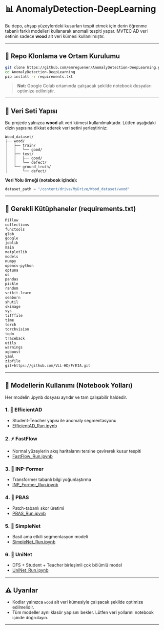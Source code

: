 # 📊 AnomalyDetection-DeepLearning

Bu depo, ahşap yüzeylerdeki kusurları tespit etmek için derin öğrenme tabanlı farklı modelleri kullanarak anomali tespiti yapar. MVTEC AD veri setinin sadece **wood** alt veri kümesi kullanılmıştır.

---

## 🔗 Repo Klonlama ve Ortam Kurulumu

```bash
git clone https://github.com/emreguener/AnomalyDetection-DeepLearning.git
cd AnomalyDetection-DeepLearning
pip install -r requirements.txt
```

> **Not:** Google Colab ortamında çalışacak şekilde notebook dosyaları optimize edilmiştir.

---

## 📂 Veri Seti Yapısı

Bu projede yalnızca **wood** alt veri kümesi kullanılmaktadır. Lütfen aşağıdaki dizin yapısına dikkat ederek veri setini yerleştiriniz:

```
Wood_dataset/
├── wood/
│   ├── train/
│   │   └── good/
│   ├── test/
│   │   ├── good/
│   │   └── defect/
│   └── ground_truth/
│       └── defect/
```

**Veri Yolu örneği (notebook içinde):**

```python
dataset_path = "/content/drive/MyDrive/Wood_dataset/wood"
```

---

## 📄 Gerekli Kütüphaneler (requirements.txt)

```txt
Pillow
collections
functools
glob
google
joblib
main
matplotlib
models
numpy
opencv-python
optuna
os
pandas
pickle
random
scikit-learn
seaborn
shutil
skimage
sys
tifffile
time
torch
torchvision
tqdm
traceback
utils
warnings
xgboost
yaml
zipfile
git+https://github.com/VLL-HD/FrEIA.git
```

---

## 🔧 Modellerin Kullanımı (Notebook Yolları)

Her modelin .ipynb dosyası ayrıdır ve tam çalışabilir haldedir.

### 1. 🧠 EfficientAD

* Student-Teacher yapısı ile anomaly segmentasyonu
* [EfficientAD\_Run.ipynb](./EfficientAD_Run.ipynb)

### 2. ⚡ FastFlow

* Normal yüzeylerin akış haritalarını tersine çevirerek kusur tespiti
* [FastFlow\_Run.ipynb](./FastFlow_Run%20%281%29.ipynb)

### 3. 🔬 INP-Former

* Transformer tabanlı bilgi yoğunlaştırma
* [INP\_Former\_Run.ipynb](./INP_Former_Run%20%281%29.ipynb)

### 4. 🧪 PBAS

* Patch-tabanlı skor üretimi
* [PBAS\_Run.ipynb](./PBAS_Run%20%281%29.ipynb)

### 5. 🔹 SimpleNet

* Basit ama etkili segmentasyon modeli
* [SimpleNet\_Run.ipynb](./SimpleNet_Run.ipynb)

### 6. 🔸 UniNet

* DFS + Student + Teacher birleşimli çok bölümlü model
* [UniNet\_Run.ipynb](./UniNet_Run.ipynb)

---

## ⚠️ Uyarılar

* Kodlar yalnızca `wood` alt veri kümesiyle çalışacak şekilde optimize edilmelidir.
* Tüm modeller aynı klasör yapısını bekler. Lütfen veri yollarını notebook içinde doğrulayın.

---


